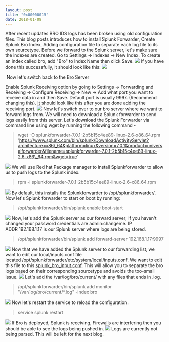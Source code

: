 ```yaml
---
layout: post
title: "0x00000015"
date: 2018-01-08
---
```


After recent updates BRO IDS logs has been broken using old configuration files. This blog posts introduces how to install Splunk Forwarder, Create Splunk Bro Index, Adding configuration file to separate each log file to its own sourcetype. Before we forward to the Splunk server, let's make sure the indexes are created. Go to Settings -> Indexes -> New Index. To create an index called bro, add "Bro" to Index Name then click Save. ![](http://area1337.com/wp-content/uploads/2018/01/Greenshot-2018-01-08-03.18.17-1024x637.png) If you have done this successfully, it should look like this: ![](http://area1337.com/wp-content/uploads/2018/01/Greenshot-2018-01-08-03.19.27-1024x42.png)

 Now let's switch back to the Bro Server

Enable Splunk Receiving option by going to Settings -> Forwarding and Receiving -> Configure Receiving -> New -> Add what port you want to receive data in and then Save. Default port is usually 9997. (Recommend changing this). It should look like this after you are done adding the receiving port. ![](http://area1337.com/wp-content/uploads/2018/01/Greenshot-2018-01-08-03.22.40-1024x73.png) Now let's switch over to our bro server where we want to forward logs from. We will need to download a Splunk forwarder to send logs easily from this server. Let's download the Splunk Forwarder via command line using wget by running the following command -

> wget -O splunkforwarder-7.0.1-2b5b15c4ee89-linux-2.6-x86\_64.rpm 'https://www.splunk.com/bin/splunk/DownloadActivityServlet?architecture=x86\_64&platform=linux&version=7.0.1&product=universalforwarder&filename=splunkforwarder-7.0.1-2b5b15c4ee89-linux-2.6-x86\_64.rpm&wget=true'

![](http://area1337.com/wp-content/uploads/2018/01/Greenshot-2018-01-08-03.07.22-1024x214.png) We will use Red hat Package manager to install Splunkforwarder to allow us to push logs to the Splunk index.

> rpm -i splunkforwarder-7.0.1-2b5b15c4ee89-linux-2.6-x86\_64.rpm

![](http://area1337.com/wp-content/uploads/2018/01/Greenshot-2018-01-08-03.09.54-1024x58.png) By default, this installs the Splunkforwarder to /opt/splunkforwarder/. Now let's Splunk forwarder to start on boot by running:

> /opt/splunkforwarder/bin/splunk enable boot-start

![](http://area1337.com/wp-content/uploads/2018/01/Greenshot-2018-01-08-03.13.24-1024x144.png) Now, let's add the Splunk server as our forward server; If you haven't changed your password credentials are admin:changeme. IP ADDR 192.168.1.17 is our Splunk server where logs are being stored.

> /opt/splunkforwarder/bin/splunk add forward-server 192.168.1.17:9997

![](http://area1337.com/wp-content/uploads/2018/01/Greenshot-2018-01-08-03.14.11-1024x162.png) Now that we have added the Splunk server to our forwarding list, we want to edit our local/inputs.conf file located /opt/splunkforwarder/etc/system/local/inputs.conf. We want to edit this file to this [splunk\_bro\_input.conf](https://raw.githubusercontent.com/felixguerrero12/area1337/master/splunk_bro_input.conf). This will allow you to separate the bro logs based on their corresponding sourcetype and avoids the too-small issue. ![](http://area1337.com/wp-content/uploads/2018/01/Greenshot-2018-01-08-03.49.55-1024x464.png) Let's add the /var/log/bro/current/ with any files that ends in .log.

> /opt/splunkforwarder/bin/splunk add monitor "/var/log/bro/current/\*.log" -index bro

![](http://area1337.com/wp-content/uploads/2018/01/Greenshot-2018-01-08-10.40.30-1024x81.png) Now let's restart the service to reload the configuration.

> service splunk restart

![](http://area1337.com/wp-content/uploads/2018/01/Greenshot-2018-01-08-03.50.49-1024x133.png) If Bro is deployed, Splunk is receiving, Firewalls are interfering then you should be able to see the logs being pushed in. ![](http://area1337.com/wp-content/uploads/2018/01/Greenshot-2018-01-08-03.52.32-1024x189.png) Logs are currently not being parsed. This will be left for the next blog.